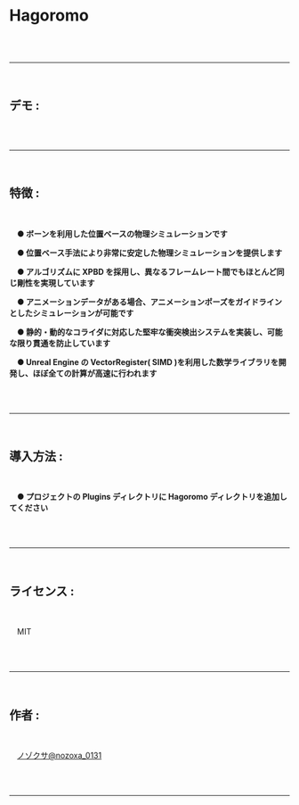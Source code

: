 # Hagoromo

<br/>
<br/>

---

<br/>

## デモ :

<br/>
<br/>

---

<br/>

## 特徴 :

<br/>

　**● ボーンを利用した位置ベースの物理シミュレーションです**

　**● 位置ベース手法により非常に安定した物理シミュレーションを提供します**

　**● アルゴリズムに XPBD を採用し、異なるフレームレート間でもほとんど同じ剛性を実現しています**

　**● アニメーションデータがある場合、アニメーションポーズをガイドラインとしたシミュレーションが可能です**

　**● 静的・動的なコライダに対応した堅牢な衝突検出システムを実装し、可能な限り貫通を防止しています**

　**● Unreal Engine の VectorRegister( SIMD )を利用した数学ライブラリを開発し、ほぼ全ての計算が高速に行われます**

<br/>
<br/>

---

<br/>

## 導入方法 :

<br/>

　**● プロジェクトの Plugins ディレクトリに Hagoromo ディレクトリを追加してください**

<br/>
<br/>

---

<br/>

## ライセンス :

<br/>

　MIT

<br/>
<br/>

---

<br/>

## 作者 :

<br/>

　[ノゾクサ@nozoxa_0131](https://x.com/nozoxa_0131)

<br/>
<br/>

---
